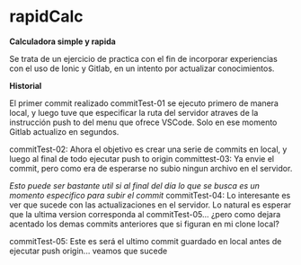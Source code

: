 # rapidCalc

**Calculadora simple y rapida**

Se trata de un ejercicio de practica con el fin de incorporar experiencias con el uso de Ionic y Gitlab, en un intento por actualizar conocimientos.

**Historial**

El primer commit realizado commitTest-01 se ejecuto primero de manera local, y luego tuve que especificar la ruta del servidor atraves de la instrucción push to del menu que ofrece VSCode. Solo en ese momento Gitlab actualizo en segundos.

commitTest-02: Ahora el objetivo es crear una serie de commits en local, y luego al final de todo ejecutar push to origin
committest-03: Ya envie el commit, pero como era de esperarse no subio ningun archivo en el servidor.

*Esto puede ser bastante util si al final del día lo que se busca es un momento especifico para subir el commit*
commitTest-04: Lo interesante es ver que sucede con las actualizaciones en el servidor. Lo natural es esperar que la ultima version corresponda al commitTest-05... ¿pero como dejara acentado los demas commits anteriores que si figuran en mi clone local?

commitTest-05: Este es será el ultimo commit guardado en local antes de ejecutar push origin... veamos que sucede